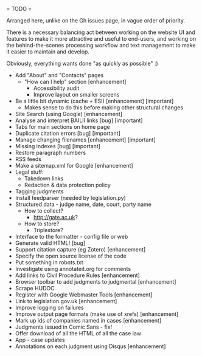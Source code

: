 = TODO =

Arranged here, unlike on the Gh issues page, in vague order of priority.

There is a necessary balancing act between working on the website UI and
features to make it more attractive and useful to end-users, and working
on the behind-the-scenes processing workflow and text management to make
it easier to maintain and develop.

Obviously, everything wants done "as quickly as possible" :)

* Add "About" and "Contacts" pages
    * "How can I help" section [enhancement]
        * Accessibility audit
        * Improve layout on smaller screens
* Be a little bit dynamic (cache + ESI) [enhancement] [important]
    * Makes sense to do this before making other structural changes
* Site Search (using Google) [enhancement]
* Analyse and interpret BAILII links [bug] [important]
* Tabs for main sections on home page
* Duplicate citation errors [bug] [important]
* Manage changing filenames [enhancement] [important]
* Missing indexes [bug] [important]
* Restore paragraph numbers
* RSS feeds
* Make a sitemap.xml for Google [enhancement]
* Legal stuff:
    * Takedown links
    * Redaction & data protection policy
* Tagging judgments
* Install feedparser (needed by legislation.py)
* Structured data - judge name, date, court, party name
    * How to collect?
        * http://gate.ac.uk?
    * How to store?
        * Triplestore?
* Interface to the formatter - config file or web
* Generate valid HTML! [bug]
* Support citation capture (eg Zotero) [enhancement]
* Specify the open source license of the code
* Put something in robots.txt
* Investigate using annotateit.org for comments
* Add links to Civil Procedure Rules [enhancement]
* Browser toolbar to add judgments to judgmental [enhancement]
* Scrape HUDOC
* Register with Google Webmaster Tools [enhancement]
* Link to legislation.gov.uk [enhancement]
* Improve logging on failures
* Improve output page formats (make use of xrefs) [enhancement]
* Mark up ids of companies named in cases [enhancement]
* Judgments issued in Comic Sans - fix!
* Offer download of all the HTML of all the case law
* App - case updates
* Annotations on each judgment using Disqus [enhancement]
